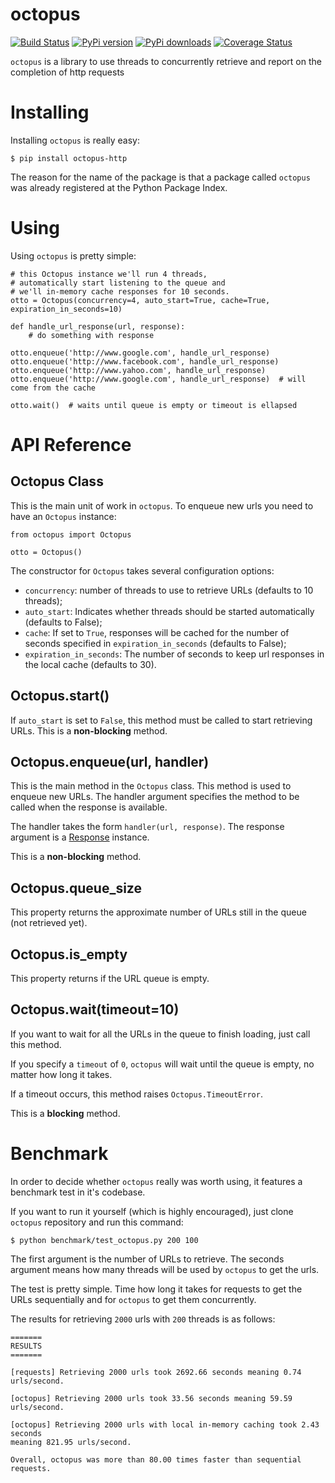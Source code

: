 octopus
=======

[![Build Status](https://travis-ci.org/heynemann/octopus.png?branch=master)](https://travis-ci.org/heynemann/octopus)
[![PyPi version](https://pypip.in/v/octopus-http/badge.png)](https://crate.io/packages/octopus-http/)
[![PyPi downloads](https://pypip.in/d/octopus-http/badge.png)](https://crate.io/packages/octopus-http/)
[![Coverage Status](https://coveralls.io/repos/heynemann/octopus/badge.png?branch=master)](https://coveralls.io/r/heynemann/octopus?branch=master)

`octopus` is a library to use threads to concurrently retrieve and report on the completion of http requests

Installing
==========

Installing `octopus` is really easy:

    $ pip install octopus-http

The reason for the name of the package is that a package called `octopus` was already registered at the Python Package Index.

Using
=====

Using `octopus` is pretty simple:

    # this Octopus instance we'll run 4 threads,
    # automatically start listening to the queue and
    # we'll in-memory cache responses for 10 seconds.
    otto = Octopus(concurrency=4, auto_start=True, cache=True, expiration_in_seconds=10)

    def handle_url_response(url, response):
        # do something with response

    otto.enqueue('http://www.google.com', handle_url_response)
    otto.enqueue('http://www.facebook.com', handle_url_response)
    otto.enqueue('http://www.yahoo.com', handle_url_response)
    otto.enqueue('http://www.google.com', handle_url_response)  # will come from the cache

    otto.wait()  # waits until queue is empty or timeout is ellapsed

API Reference
=============

Octopus Class
-------------

This is the main unit of work in `octopus`. To enqueue new urls you need to have an `Octopus` instance:

    from octopus import Octopus

    otto = Octopus()

The constructor for `Octopus` takes several configuration options:

* `concurrency`: number of threads to use to retrieve URLs (defaults to 10 threads);
* `auto_start`: Indicates whether threads should be started automatically (defaults to False);
* `cache`: If set to `True`, responses will be cached for the number of seconds specified in `expiration_in_seconds` (defaults to False);
* `expiration_in_seconds`: The number of seconds to keep url responses in the local cache (defaults to 30).

Octopus.start()
---------------

If `auto_start` is set to `False`, this method must be called to start retrieving URLs. This is a **non-blocking** method.

Octopus.enqueue(url, handler)
-----------------------------

This is the main method in the `Octopus` class. This method is used to enqueue new URLs. The handler argument specifies the method to be called when the response is available.

The handler takes the form `handler(url, response)`. The response argument is a [Response](http://www.python-requests.org/en/latest/api/#requests.Response) instance.

This is a **non-blocking** method.

Octopus.queue_size
------------------

This property returns the approximate number of URLs still in the queue (not retrieved yet).

Octopus.is_empty
----------------

This property returns if the URL queue is empty.

Octopus.wait(timeout=10)
------------------------

If you want to wait for all the URLs in the queue to finish loading, just call this method.

If you specify a `timeout` of `0`, `octopus` will wait until the queue is empty, no matter how long it takes.

If a timeout occurs, this method raises `Octopus.TimeoutError`.

This is a **blocking** method.

Benchmark
=========

In order to decide whether `octopus` really was worth using, it features a benchmark test in it's codebase.

If you want to run it yourself (which is highly encouraged), just clone `octopus` repository and run this command:

    $ python benchmark/test_octopus.py 200 100

The first argument is the number of URLs to retrieve. The seconds argument means how many threads will be used by `octopus` to get the urls.

The test is pretty simple. Time how long it takes for requests to get the URLs sequentially and for `octopus` to get them concurrently.

The results for retrieving `2000` urls with `200` threads is as follows:

    =======
    RESULTS
    =======

    [requests] Retrieving 2000 urls took 2692.66 seconds meaning 0.74 urls/second.

    [octopus] Retrieving 2000 urls took 33.56 seconds meaning 59.59 urls/second.

    [octopus] Retrieving 2000 urls with local in-memory caching took 2.43 seconds 
    meaning 821.95 urls/second.

    Overall, octopus was more than 80.00 times faster than sequential requests.
